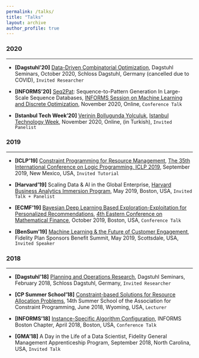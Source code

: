 ```yaml
---
permalink: /talks/
title: "Talks"
layout: archive
author_profile: true
---
```




### 2020 

---

* **[Dagstuhl’20]** [Data-Driven Combinatorial Optimization](https://www.dagstuhl.de/en/program/calendar/semhp/?semnr=20421), Dagstuhl Seminars, October 2020, Schloss Dagstuhl, Germany (cancelled due to COVID), `Invited Researcher`

  

* **[INFORMS’20]** [Seq2Pat](https://github.com/fidelity/seq2pat): Sequence-to-Pattern Generation In Large-Scale Sequence Databases, [INFORMS Session on Machine Learning and Discrete Optimization](http://meetings2.informs.org/wordpress/annual2020/), November 2020, Online, `Conference Talk`

  

* **[Istanbul Tech Week’20]** [Verinin Bollugunda Yolculuk](https://www.istanbultechweek.com/konusmacilar), [Istanbul Technology Week](https://www.istanbultechweek.com/etkinlik), November 2020, Online, (in Turkish), `Invited Panelist`

### 2019

---

* **[ICLP’19]** [Constraint Programming for Resource Management](https://www.cs.nmsu.edu/ALP/iclp2019/tutorials.html#cprm), [The 35th International Conference on Logic Programming, ICLP 2019](https://www.cs.nmsu.edu/ALP/iclp2019/index.html), September 2019, New Mexico, USA, `Invited Tutorial`

  

* **[Harvard’19]** Scaling Data & AI in the Global Enterprise, [Harvard Business Analytics Immersion Program](https://harvardbusinessanalytics.online/index11-d.html?experimentid=18982231620&x=OFB&s=search_brand_google&l=GGL%7CHU-CBA%7CSEM%7CBRD%7CTIER0%7CBROAD%7CBrand%7COffline%7CAnalytics&ef_id=c:411344181960_d:c_n:g_ti:kwd-334218783598&ds_rl=1283482&ds_rl=1283482&gclid=Cj0KCQiAqo3-BRDoARIsAE5vnaJ-1_koONbHob-8Ndr2ufrT50oEBYpU9dd-SCW-I-uch9wLKlNr3U8aAlcgEALw_wcB&gclsrc=aw.ds), May 2019, Boston, USA, `Invited Talk + Panelist`

  

* **[ECMF’19]** [Bayesian Deep Learning Based Exploration-Exploitation for Personalized Recommendations](https://sites.google.com/view/ecmf4/program), [4th Eastern Conference on Mathematical Finance](https://sites.google.com/view/ecmf4/home), October 2019, Boston, USA, `Conference Talk`

  

* **[BenSum’19]** [Machine Learning & the Future of Customer Engagement](https://fidelitystockplansummit.com/), Fidelity Plan Sponsors Benefit Summit, May 2019, Scottsdale, USA, `Invited Speaker`



### **2018**

---

* **[Dagstuhl’18]** [Planning and Operations Research](https://www.dagstuhl.de/en/program/calendar/semhp/?semnr=18071), Dagstuhl Seminars, February 2018, Schloss Dagstuhl, Germany, `Invited Researcher`

  

* **[CP Summer School’18]** [Constraint-based Solutions for Resource Allocation Problems](https://school.a4cp.org/summer2018/#speakers), 14th Summer School of the Association for Constraint Programming, June 2018, Wyoming, USA, `Lecturer`

  

* **[INFORMS’18]** [Instance-Specific Algorithm Configuration](https://connect.informs.org/communities/community-home/digestviewer/viewthread?GroupId=469&MessageKey=db1ebdc0-61af-404b-a46e-8b92214fbb9e&CommunityKey=1d5653fa-85c8-46b3-8176-869b140e5e3c&tab=digestviewer&ReturnUrl=%2Funiversityofminnesota%2Fourdiscussiongroup), INFORMS Boston Chapter, April 2018, Boston, USA, `Conference Talk`

  

* **[GMA’18]** A Day in the Life of a Data Scientist, Fidelity General Management Apprenticeship Program, September 2018, North Carolina, USA, `Invited Talk`